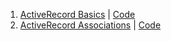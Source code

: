 1. [ActiveRecord Basics](https://youtu.be/lLo5cll8fWk) | [Code](https://github.com/learn-co-students/062617/tree/master/11-active_record_intro)
2. [ActiveRecord Associations](https://www.youtube.com/watch?v=6cfeEPyUbZQ) | [Code](https://github.com/learn-co-students/062617/tree/master/12-active-record-assoc)
